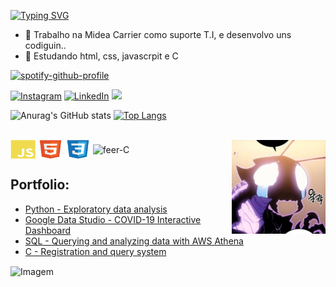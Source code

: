 [![Typing SVG](https://readme-typing-svg.herokuapp.com?font=fire+code&duration=3000&pause=1000&color=FFFFFF&center=true&vCenter=true&random=false&width=435&lines=Ol%C3%A1%2C+sou+Felipe+Santos;Programador+Junior)](https://git.io/typing-svg)

- 🔭 Trabalho na Midea Carrier como suporte T.I, e desenvolvo uns codiguin..
- 🌱 Estudando html, css, javascrpit e C
  
[![spotify-github-profile](https://spotify-github-profile.vercel.app/api/view?uid=felipims2&cover_image=true&theme=natemoo-re&show_offline=false&background_color=121212&interchange=false&bar_color=53b14f&bar_color_cover=false)](https://github.com/kittinan/spotify-github-profile)
 
<!-- Links -->
[![Instagram](https://img.shields.io/badge/Instagram-E4405F?style=for-the-badge&logo=instagram&logoColor=white)](https://www.instagram.com/feersantts?igsh=ZW53NDZ3aGhtampo&utm_source=qr)
[![LinkedIn](https://img.shields.io/badge/LinkedIn-0077B5?style=for-the-badge&logo=linkedin&logoColor=white)](https://www.linkedin.com/in/felipe-santos-19a654226/)
<a href = "felipe.rochav2s@gmail.com"><img src="https://img.shields.io/badge/-Gmail-%23333?style=for-the-badge&logo=gmail&logoColor=white" target="_blank"></a>

<!-- GithubStats -->
![Anurag's GitHub stats](https://github-readme-stats.vercel.app/api?username=feersantts&show_icons=true&theme=gotham)
[![Top Langs](https://github-readme-stats.vercel.app/api/top-langs/?username=feersantts&layout=compact&theme=gotham)](https://github.com/ArturBM/github-readme-stats)
<div style="display: inline_block"><br>
  <img align="center" alt="feer-Js" height="30" width="40" src="https://raw.githubusercontent.com/devicons/devicon/master/icons/javascript/javascript-plain.svg">
  <img align="center" alt="feer-HTML" height="30" width="40" src="https://raw.githubusercontent.com/devicons/devicon/master/icons/html5/html5-original.svg">
  <img align="center" alt="feer-CSS" height="30" width="40" src="https://raw.githubusercontent.com/devicons/devicon/master/icons/css3/css3-original.svg">
   <img align="center" alt="feer-C" height="30" width="40" src="https://cdn.jsdelivr.net/gh/devicons/devicon@latest/icons/c/c-original.svg">
  <img align="right" alt-"feerzin" height="150" width="150" src="feeer.jpg">
</div>

<!-- Portfolio -->
## Portfolio:
- [Python - Exploratory data analysis](https://github.com/VariableBee/EDA_Loggi)
- [Google Data Studio - COVID-19 Interactive Dashboard](https://github.com/VariableBee/COVID_19_DASHBOARD)
- [SQL - Querying and analyzing data with AWS Athena](https://github.com/VariableBee/AWS_Athena_Queries)
- [C - Registration and query system](https://github.com/VariableBee/Cartorio)

<!-- GIF -->
<p align="left">
  <img align="center" src="https://github.com/VariableBee/VariableBee/assets/77739311/4e9f41af-6b57-49a7-b15a-74322e96b4d7" alt="Imagem">
</p>



